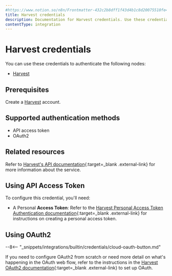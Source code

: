 ```yaml
---
#https://www.notion.so/n8n/Frontmatter-432c2b8dff1f43d4b1c8d20075510fe4
title: Harvest credentials
description: Documentation for Harvest credentials. Use these credentials to authenticate Harvest in n8n, a workflow automation platform.
contentType: integration
---
```


# Harvest credentials

You can use these credentials to authenticate the following nodes:

- [Harvest](/integrations/builtin/app-nodes/n8n-nodes-base.harvest/)

## Prerequisites

Create a [Harvest](https://www.getharvest.com/) account.

## Supported authentication methods

- API access token
- OAuth2

## Related resources

Refer to [Harvest's API documentation](https://help.getharvest.com/api-v2/){:target=_blank .external-link} for more information about the service.

## Using API Access Token

To configure this credential, you'll need:

- A Personal **Access Token**: Refer to the [Harvest Personal Access Token Authentication documentation](https://help.getharvest.com/api-v2/authentication-api/authentication/authentication/#personal-access-tokens){:target=_blank .external-link} for instructions on creating a personal access token.


## Using OAuth2

--8<-- "_snippets/integrations/builtin/credentials/cloud-oauth-button.md"

If you need to configure OAuth2 from scratch or need more detail on what's happening in the OAuth web flow, refer to the instructions in the [Harvest OAuth2 documentation](https://help.getharvest.com/api-v2/authentication-api/authentication/authentication/#oauth2-application){:target=_blank .external-link} to set up OAuth.

